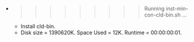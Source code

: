 * >>>>>>>>> Running inst-min-con-cld-bin.sh ...
  * Install cld-bin.
  * Disk size = 1390620K. Space Used = 12K. Runtime = 00:00:00:01.
